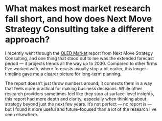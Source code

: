 # What makes most market research fall short, and how does Next Move Strategy Consulting take a different approach?

I recently went through the [OLED Market](https://www.nextmsc.com/report/oled-market-se3403) report from Next Move Strategy Consulting, and one thing that stood out to me was the extended forecast period — it projects trends all the way up to 2030. Compared to other firms I’ve worked with, where forecasts usually stop a bit earlier, this longer timeline gave me a clearer picture for long-term planning.

The report doesn’t just throw numbers around; it connects them in a way that feels more practical for making business decisions. While other research providers sometimes feel like they stop at surface-level insights, this report had more depth and clarity, especially when thinking about strategy beyond just the next few years. It’s not perfect — no report is — but I found it more useful and future-focused than a lot of the research I’ve seen elsewhere.
